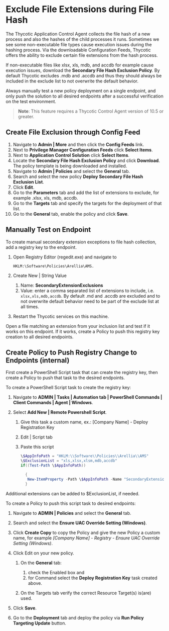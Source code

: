 [title]: # (Exclude File Extension during File Hash)
[tags]: # (secondary file filters)
[priority]: # (8001)
# Exclude File Extensions during File Hash

The Thycotic Application Control Agent collects the file hash of a new process and also the hashes of the child processes it runs. Sometimes we see some non-executable file types cause execution issues during the hashing process. Via the downloadable Configuration Feeds, Thycotic offers the ability to exclude certain file extensions from the hash process.

If non-executable files like xlsx, xls, mdb, and accdb for example cause execution issues, download the __Secondary File Hash Exclusion Policy__. By default Thycotic excludes .mdb and .accdb and thus they should always be included in the exclude list to not overwrite the default behavior.

Always manually test a new policy deployment on a single endpoint, and only push the solution to all desired endpoints after a successful verification on the test environment.

>**Note**:
>This feature requires a Thycotic Control Agent version of 10.5 or greater.

## Create File Exclusion through Config Feed

1. Navigate to __Admin | More__ and then click the __Config Feeds__ link.
1. Next to __Privilege Manager Configuration Feeds__ click __Select Items__.
1. Next to __Application Control Solution__ click __Select Items__.
1. Locate the __Secondary File Hash Exclusion Policy__ and click __Download__. The policy template is being downloaded and installed.
1. Navigate to __Admin | Policies__ and select the __General__ tab.
1. Search and select the new policy __Deploy Secondary File Hash Exclusion List__.
1. Click __Edit__.
1. Go to the __Parameters__ tab and add the list of extensions to exclude, for example .xlsx, xls, mdb, accdb.
1. Go to the __Targets__ tab and specify the targets for the deployment of that list.
1. Go to the __General__ tab, enable the policy and click __Save__.

## Manually Test on Endpoint

To create manual secondary extension exceptions to file hash collection, add a registry key to the endpoint.

1. Open Registry Editor (regedit.exe) and navigate to

   ```
   HKLM:\Software\Policies\Arellia\AMS.
   ```
1. Create New | String Value

   1. Name: __SecondaryExtensionExclusions__
   1. Value: enter a comma separated list of extensions to include, i.e. `xlsx,xls,mdb,accdb`. By default .md and .accdb are excluded and to not overwrite default behavior need to be part of the exclude list at all times.
1. Restart the Thycotic services on this machine.

Open a file matching an extension from your inclusion list and test if it works on this endpoint. If it works, create a Policy to push this registry key creation to all desired endpoints.

<!-- TODO: The following sub topic will only be available in the dev publication environment, it will be commented out for QA and Production. -->
## Create Policy to Push Registry Change to Endpoints (internal)

First create a PowerShell Script task that can create the registry key, then create a Policy to push that task to the desired endpoints.

To create a PowerShell Script task to create the registry key:

1. Navigate to __ADMIN | Tasks | Automation tab | PowerShell Commands |  Client Commands | Agent | Windows__.
1. Select __Add New | Remote Powershell Script__.

   1. Give this task a custom name, ex.: [Company Name] - Deploy Registration Key
   1. Edit | Script tab
   1. Paste this script

      ```ps1
      \$AppInfoPath = "HKLM:\\Software\\Policies\\Arellia\\AMS"
      \$ExclusionList = "xls,xlsx,xlsm,mdb,accdb"
      if((Test-Path \$AppInfoPath))

        {
         New-ItemProperty -Path \$AppInfoPath -Name "SecondaryExtensionExclusions" -Value \$ExclusionList -PropertyType "String" -Force
        }
      ```

Additional extensions can be added to \$ExclusionList, if needed.

To create a Policy to push this script task to desired endpoints:

1. Navigate to __ADMIN | Policies__ and select the __General__ tab.
1. Search and select the __Ensure UAC Override Setting (Windows)__.
1. Click __Create Copy__ to copy the Policy and give the new Policy a custom name, for example _[Company Name] - Registry - Ensure UAC Override Setting (Windows)_.
1. Click Edit on your new policy.

   1. On the __General__ tab:

      1. check the Enabled box and 
      1. for Command select the __Deploy Registration Key__ task created above.
   1. On the Targets tab verify the correct Resource Target(s) is(are) used.
1. Click __Save__.
1. Go to the __Deployment__ tab and deploy the policy via __Run Policy Targeting Update__ button.
